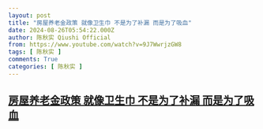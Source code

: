 ```yaml
---
layout: post
title: "房屋养老金政策 就像卫生巾 不是为了补漏 而是为了吸血"
date: 2024-08-26T05:54:22.000Z
author: 陈秋实 Qiushi Official
from: https://www.youtube.com/watch?v=9J7WwrjzGW8
tags: [ 陈秋实 ]
comments: True
categories: [ 陈秋实 ]
---
```

<!--1724651662000-->
[房屋养老金政策 就像卫生巾 不是为了补漏 而是为了吸血](https://www.youtube.com/watch?v=9J7WwrjzGW8)
------

<div>

</div>
